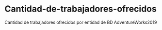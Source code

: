 # Cantidad-de-trabajadores-ofrecidos
Cantidad de trabajadores ofrecidos por entidad de BD AdventureWorks2019
